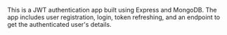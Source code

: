 This is a JWT authentication app built using Express and MongoDB. The app includes user registration, login, token refreshing, and an endpoint to get the authenticated user's details.
